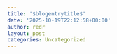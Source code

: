 ```yaml
---
title: '$blogentrytitle$'
date: '2025-10-19T22:12:58+00:00'
author: redr
layout: post
categories: Uncategorized
---
```


